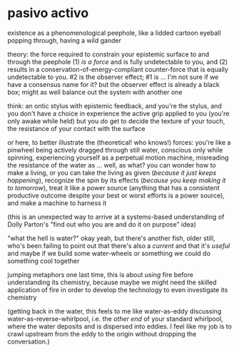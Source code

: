 # pasivo activo

existence as a phenomenological peephole, like a lidded cartoon eyeball popping through, having a wild gander

theory: the force required to constrain your epistemic surface to and through the peephole (1) _is a force_ and is fully undetectable to you, and (2) results in a conservation-of-energy-compliant counter-force that is equally undetectable to you. #2 is the observer effect; #1 is ... I'm not sure if we have a consensus name for it? but the observer effect is already a black box; might as well balance out the system with another one

think: an ontic stylus with epistemic feedback, and you're the stylus, and you don't have a choice in experience the active grip applied to you (you're only awake while held) but you _do_ get to decide the texture of your touch, the resistance of your contact with the surface

or here, to better illustrate the (theoretical! who knows!) forces: you're like a pinwheel being actively dragged through still water, conscious only while spinning, experiencing yourself as a perpetual motion machine, misreading the resistance of the water as ... well, as what? you can wonder how to make a living, or you can take the living as given (_because it just keeps happening_), recognize the spin by its effects (_because you keep making it to tomorrow_), treat it like a power source (anything that has a consistent productive outcome despite your best or worst efforts is a power source), and make a machine to harness it

(this is an unexpected way to arrive at a systems-based understanding of Dolly Parton's "find out who you are and do it on purpose" idea)

"what the hell is water?" okay yeah, but there's another fish, older still, who's been failing to point out that there's also a _current_ and that it's _useful_ and maybe if we build some water-wheels or something we could do something cool together

jumping metaphors one last time, this is about _using_ fire before understanding its chemistry, because maybe we might need the skilled application of fire in order to develop the technology to even investigate its chemistry

(getting back in the water, this feels to me like water-as-eddy discussing water-as-reverse-whirlpool, i.e. the _other end_ of your standard whirlpool, where the water deposits and is dispersed into eddies. I feel like my job is to crawl upstream from the eddy to the origin without dropping the conversation.)
